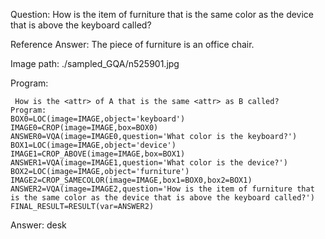 Question: How is the item of furniture that is the same color as the device that is above the keyboard called?

Reference Answer: The piece of furniture is an office chair.

Image path: ./sampled_GQA/n525901.jpg

Program:

```
 How is the <attr> of A that is the same <attr> as B called?
Program:
BOX0=LOC(image=IMAGE,object='keyboard')
IMAGE0=CROP(image=IMAGE,box=BOX0)
ANSWER0=VQA(image=IMAGE0,question='What color is the keyboard?')
BOX1=LOC(image=IMAGE,object='device')
IMAGE1=CROP_ABOVE(image=IMAGE,box=BOX1)
ANSWER1=VQA(image=IMAGE1,question='What color is the device?')
BOX2=LOC(image=IMAGE,object='furniture')
IMAGE2=CROP_SAMECOLOR(image=IMAGE,box1=BOX0,box2=BOX1)
ANSWER2=VQA(image=IMAGE2,question='How is the item of furniture that is the same color as the device that is above the keyboard called?')
FINAL_RESULT=RESULT(var=ANSWER2)
```
Answer: desk

